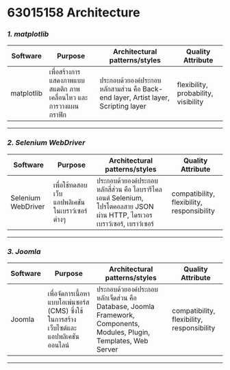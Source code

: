 # 63015158 Architecture

### *1. matplotlib*

| Software | Purpose | Architectural patterns/styles | Quality Attribute |
| ----------- | ----------- | ----------| ----------|
| matplotlib | เพื่อสร้างการแสดงภาพแบบสแตติก ภาพเคลื่อนไหว และการวางแผนกราฟิก |  ประกอบด้วยองค์ประกอบหลักสามส่วน คือ Back-end layer, Artist layer, Scripting layer | flexibility, probability, visibility |
---
### *2. Selenium WebDriver*

| Software | Purpose | Architectural patterns/styles | Quality Attribute |
| ----------- | ----------- | ----------| ----------|
| Selenium WebDriver | เพื่อใช้ทดสอบเว็บแอปพลิเคชันในเบราว์เซอร์ต่างๆ | ประกอบด้วยองค์ประกอบหลักสี่ส่วน คือ ไลบรารีไคลเอนต์  Selenium, โปรโตคอลสาย JSON ผ่าน HTTP, ไดรเวอรเบราว์เซอร์, เบราว์เซอร์ | compatibility, flexibility, responsibility |
---
### *3. Joomla*

| Software | Purpose | Architectural patterns/styles | Quality Attribute |
| ----------- | ----------- | ----------| ----------|
| Joomla | เพื่อจัดการเนื้อหาแบบโอเพ่นซอร์ส (CMS) ซึ่งใช้ในการสร้างเว็บไซต์และแอปพลิเคชันออนไลน์ | ประกอบด้วยองค์ประกอบหลักเจ็ดส่วน คือ Database, Joomla Framework, Components, Modules, Plugin, Templates, Web Server | compatibility, flexibility, responsibility |
---


